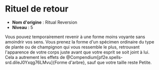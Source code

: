 # Rituel de retour

 * **Nom d'origine** : Ritual Reversion
 * **Niveau** : 5


<p><span id="ctl00_MainContent_DetailedOutput">Vous pouvez temporairement revenir à une forme moins voyante sans amoindrir vos sens. Vous prenez la forme d'un spécimen ordinaire du type de plante ou de champignon qui vous ressemble le plus, retrouvant l'apparence de votre corps juste avant que votre esprit se soit joint à lui. Cela a autrement les effets de @Compendium[pf2e.spells-srd.dileJ0Yxqg76LMvu]{Forme d'arbre}, sauf que votre taille reste Petite.&nbsp;</span></p>